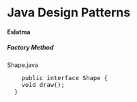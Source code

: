 <h1>Java Design Patterns</h1>
<h4>Eslatma</h4> 
<h5>Factory Method</h5> 
<p> 
  Shape.java 
  <pre>
    public interface Shape {
    void draw();
  }
  </pre>
  </p>
